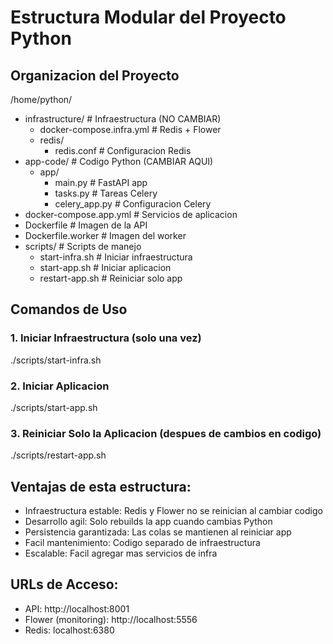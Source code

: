 # Estructura Modular del Proyecto Python

## Organizacion del Proyecto

/home/python/
- infrastructure/                    # Infraestructura (NO CAMBIAR)
  - docker-compose.infra.yml        # Redis + Flower
  - redis/
    - redis.conf                    # Configuracion Redis
- app-code/                         # Codigo Python (CAMBIAR AQUI)
  - app/
    - main.py                       # FastAPI app
    - tasks.py                      # Tareas Celery
    - celery_app.py                 # Configuracion Celery
- docker-compose.app.yml            # Servicios de aplicacion
- Dockerfile                        # Imagen de la API
- Dockerfile.worker                 # Imagen del worker
- scripts/                          # Scripts de manejo
  - start-infra.sh                 # Iniciar infraestructura
  - start-app.sh                   # Iniciar aplicacion
  - restart-app.sh                 # Reiniciar solo app

## Comandos de Uso

### 1. Iniciar Infraestructura (solo una vez)
./scripts/start-infra.sh

### 2. Iniciar Aplicacion
./scripts/start-app.sh

### 3. Reiniciar Solo la Aplicacion (despues de cambios en codigo)
./scripts/restart-app.sh

## Ventajas de esta estructura:

- Infraestructura estable: Redis y Flower no se reinician al cambiar codigo
- Desarrollo agil: Solo rebuilds la app cuando cambias Python
- Persistencia garantizada: Las colas se mantienen al reiniciar app
- Facil mantenimiento: Codigo separado de infraestructura
- Escalable: Facil agregar mas servicios de infra

## URLs de Acceso:
- API: http://localhost:8001
- Flower (monitoring): http://localhost:5556
- Redis: localhost:6380
